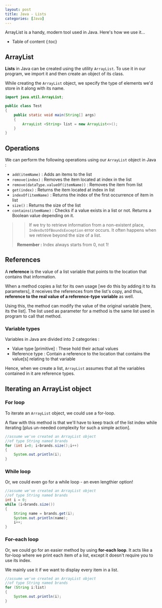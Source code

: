 ```yaml
---
layout: post
title: Java - Lists
categories: [Java]
---
```


ArrayList is a handy, modern tool used in Java. Here's how we use it...

* Table of content
{:toc}

## ArrayList

**Lists** in Java can be created using the utility ``ArrayList``. To use it in our program, we import it and then create an object of its class.

While creating the ``ArrayList`` object, we specify the type of elements we'd store in it along with its name.

```java
import java.util.ArrayList;

public class Test
{
	public static void main(String[] args)
	{
		ArrayList <String> list = new ArrayList<>();
	}
}
```

## Operations

We can perform the following operations using our ``ArrayList`` object in Java :

* ``add(itemName)`` : Adds an items to the list
* ``remove(index)`` : Removes the item located at index in the list
* ``remove(dataType.valueOf(itemName))`` : Removes the item from list
* ``get(index)`` : Returns the item located at index in list
* ``indexOf(itemName)`` : Returns the index of the first occurrence of item in list
* ``size()`` : Returns the size of the list
* ``contains(itemName)`` : Checks if a value exists in a list or not. Returns a Boolean value depending on it.

> >If we try to retrieve information from a non-existent place, `IndexOutOfBoundsException` error occurs. It often happens when we retrieve beyond the size of a list.
>
>**Remember :** Index always starts from 0, not 1!

## References

A **reference** is the value of a list variable that points to the location that contains that information.

When a method copies a list for its own usage [we do this by adding it to its parameters], it receives the references from the list's copy, and thus, **reference to the real value of a reference-type variable** as well.

Using this, the method can modify the value of the original variable [here, its the list]. The list used as parameter for a method is the same list used in program to call that method.

### Variable types

Variables in Java are divided into 2 categories :

* Value type [primitive] : These hold their actual values
* Reference type : Contain a reference to the location that contains the value[s] relating to that variable

Hence, when we create a list, `ArrayList` assumes that all the variables contained in it are reference types.

## Iterating an ArrayList object

### For loop

To iterate an ``ArrayList`` object, we could use a for-loop.

A flaw with this method is that we'll have to keep track of the list index while iterating [plus un-needed complexity for such a simple action].

```java
//assume we've created an ArrayList object
//of type String named brands
for (int i=0; i<brands.size();i++)
{
	System.out.println(i);
}
```

### While loop

Or, we could even go for a while loop - an even lengthier option!

```java
//assume we've created an ArrayList object
//of type String named brands
int i = 0;
while (i<brands.size())
{
	String name = brands.get(i);
	System.out.println(name);
	i++;
}
```

### For-each loop

Or, we could go for an easier method by using **for-each loop**. It acts like a for-loop where we print each item of a list, except it doesn't require you to use its index.

We mainly use it if we want to display every item in a list.

```java
//assume we've created an ArrayList object
//of type String named brands
for (String i:list)
{
	System.out.println(i);
}
```
